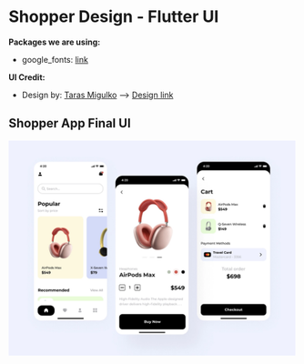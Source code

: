 # Shopper Design - Flutter UI

**Packages we are using:**

- google_fonts: [link](https://pub.dev/packages/google_fonts)

**UI Credit:**

- Design by: [Taras Migulko](https://dribbble.com/ui_migulko) --> [Design link](https://dribbble.com/shots/16067151-The-Shopper-mobile-app-design)


## Shopper App Final UI

![App UI](/i.jpg)
